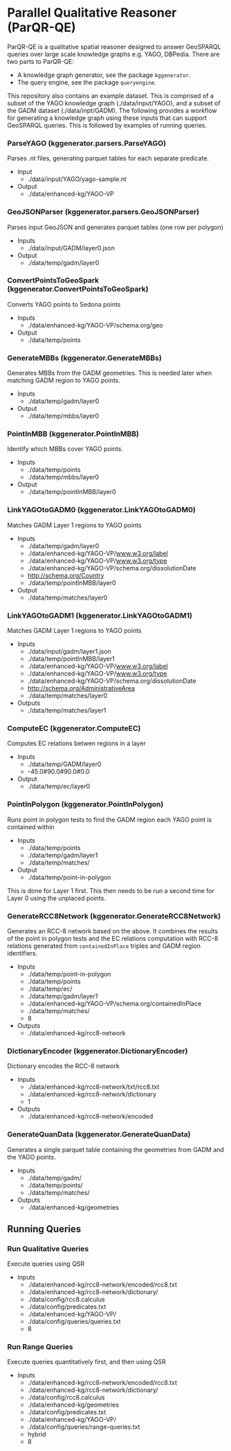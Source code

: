 # Parallel Qualitative Reasoner (ParQR-QE)
ParQR-QE is a qualitative spatial reasoner designed to answer GeoSPARQL queries over large scale knowledge graphs e.g. YAGO, DBPedia. There are two parts to ParQR-QE:
* A knowledge graph generator, see the package ```kggenerator```.
* The query engine, see the package ```queryengine```.

This repository also contains an example dataset. This is comprised of a subset of the YAGO knowledge graph (./data/input/YAGO), and a subset of the GADM dataset (./data/inpt/GADM). The following provides a workflow for generating a knowledge graph using these inputs that can support GeoSPARQL queries. This is followed by examples of running queries. 

### ParseYAGO (kggenerator.parsers.ParseYAGO)
Parses .nt files, generating parquet tables for each separate predicate.
* Input
	- ./data/input/YAGO/yago-sample.nt
* Output
	- ./data/enhanced-kg/YAGO-VP

### GeoJSONParser (kggenerator.parsers.GeoJSONParser)
Parses input GeoJSON and generates parquet tables (one row per polygon)
* Inputs
	- ./data/input/GADM/layer0.json
* Output
	- ./data/temp/gadm/layer0

### ConvertPointsToGeoSpark (kggenerator.ConvertPointsToGeoSpark)
Converts YAGO points to Sedona points
* Inputs
	- ./data/enhanced-kg/YAGO-VP/schema.org/geo
* Output
	- ./data/temp/points

### GenerateMBBs (kggenerator.GenerateMBBs)
Generates MBBs from the GADM geometries. This is needed later when matching GADM region to YAGO points.
* Inputs
	- ./data/temp/gadm/layer0
* Output
	- ./data/temp/mbbs/layer0

### PointInMBB (kggenerator.PointInMBB)
Identify which MBBs cover YAGO points.
* Inputs
	- ./data/temp/points 
	- ./data/temp/mbbs/layer0 
* Output
	- ./data/temp/pointInMBB/layer0

### LinkYAGOtoGADM0 (kggenerator.LinkYAGOtoGADM0)
Matches GADM Layer 1 regions to YAGO points
* Inputs
	- ./data/temp/gadm/layer0 
	- ./data/enhanced-kg/YAGO-VP/www.w3.org/label 
	- ./data/enhanced-kg/YAGO-VP/www.w3.org/type 
	- ./data/enhanced-kg/YAGO-VP/schema.org/dissolutionDate 
	- http://schema.org/Country 
	- ./data/temp/pointInMBB/layer0
* Output
	- ./data/temp/matches/layer0

### LinkYAGOtoGADM1 (kggenerator.LinkYAGOtoGADM1)
Matches GADM Layer 1 regions to YAGO points
* Inputs
	- ./data/input/gadm/layer1.json
	- ./data/temp/pointInMBB/layer1
	- ./data/enhanced-kg/YAGO-VP/www.w3.org/label
	- ./data/enhanced-kg/YAGO-VP/www.w3.org/type
	- ./data/enhanced-kg/YAGO-VP/schema.org/dissolutionDate
	- http://schema.org/AdministrativeArea
	- ./data/temp/matches/layer0
* Outputs
	- ./data/temp/matches/layer1

### ComputeEC (kggenerator.ComputeEC)
Computes EC relations betwen regions in a layer
* Inputs
	- ./data/temp/GADM/layer0 
	-  -45.0#90.0#90.0#0.0
* Output
 	- ./data/temp/ec/layer0

### PointInPolygon (kggenerator.PointInPolygon)
Runs point in polygon tests to find the GADM region each YAGO point is contained within
* Inputs
	- ./data/temp/points 
	- ./data/temp/gadm/layer1 
	- ./data/temp/matches/
* Output
	- ./data/temp/point-in-polygon

This is done for Layer 1 first. This then needs to be run a second time for Layer 0 using the unplaced points. 

### GenerateRCC8Network (kggenerator.GenerateRCC8Network)
Generates an RCC-8 network based on the above. It combines the results of the point in polygon tests and the EC relations computation with RCC-8 relations generated from ```containedInPlace``` triples and GADM region identifiers.
* Inputs
	- ./data/temp/point-in-polygon
	- ./data/temp/points
	- ./data/temp/ec/
	- ./data/temp/gadm/layer1
	- ./data/enhanced-kg/YAGO-VP/schema.org/containedInPlace
	- ./data/temp/matches/
	- 8 
* Outputs
	- ./data/enhanced-kg/rcc8-network

### DictionaryEncoder (kggenerator.DictionaryEncoder)
Dictionary encodes the RCC-8 network
* Inputs
	- ./data/enhanced-kg/rcc8-network/txt/rcc8.txt
	- ./data/enhanced-kg/rcc8-network/dictionary
	- 1
* Outputs
	- ./data/enhanced-kg/rcc8-network/encoded

### GenerateQuanData (kggenerator.GenerateQuanData)
Generates a single parquet table containing the geometries from GADM and the YAGO points. 
* Inputs
	- ./data/temp/gadm/
	- ./data/temp/points/
	- ./data/temp/matches/
* Outputs
	- ./data/enhanced-kg/geometries

## Running Queries

### Run Qualitative Queries
Execute queries using QSR
* Inputs
	- ./data/enhanced-kg/rcc8-network/encoded/rcc8.txt
	- ./data/enhanced-kg/rcc8-network/dictionary/
	- ./data/config/rcc8.calculus
	- ./data/config/predicates.txt
	- ./data/enhanced-kg/YAGO-VP/
	- ./data/config/queries/queries.txt
	- 8
### Run Range Queries
Execute queries quantitatively first, and then using QSR
* Inputs
	- ./data/enhanced-kg/rcc8-network/encoded/rcc8.txt
	- ./data/enhanced-kg/rcc8-network/dictionary/
	- ./data/config/rcc8.calculus
	- ./data/enhanced-kg/geometries
	- ./data/config/predicates.txt
	- ./data/enhanced-kg/YAGO-VP/
	- ./data/config/queries/range-queries.txt
	- hybrid
	- 8




